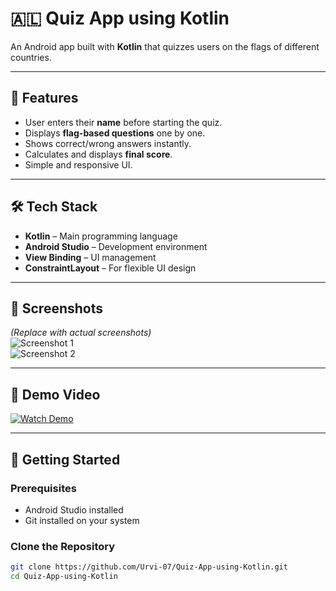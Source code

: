 # 🇦🇱 Quiz App using Kotlin

An Android app built with **Kotlin** that quizzes users on the flags of different countries.  

---

## 📱 Features
- User enters their **name** before starting the quiz.
- Displays **flag-based questions** one by one.
- Shows correct/wrong answers instantly.
- Calculates and displays **final score**.
- Simple and responsive UI.

---

## 🛠 Tech Stack
- **Kotlin** – Main programming language
- **Android Studio** – Development environment
- **View Binding** – UI management
- **ConstraintLayout** – For flexible UI design

---

## 📸 Screenshots
*(Replace with actual screenshots)*  
![Screenshot 1](/screenshots/screenshot-1.png)  
![Screenshot 2](/screenshots/screenshot-2.png)  

---

## 🎥 Demo Video
[![Watch Demo](/screenshots/screenshot.png)](https://youtu.be/YOUR_VIDEO_LINK)

---

## 🚀 Getting Started

### Prerequisites
- Android Studio installed
- Git installed on your system

### Clone the Repository
```bash
git clone https://github.com/Urvi-07/Quiz-App-using-Kotlin.git
cd Quiz-App-using-Kotlin
